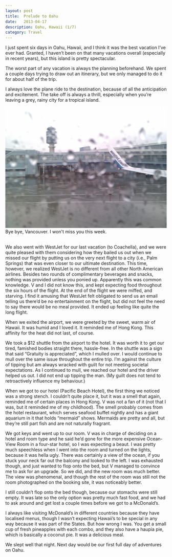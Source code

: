 ```yaml
---
layout: post
title:  Prelude to Oahu
date:   2013-04-17
description: Oahu, Hawaii (1/7)
category: Travel
---
```

I just spent six days in Oahu, Hawaii, and I think it was the best vacation I’ve ever had. Granted, I haven’t been on that many vacations overall (especially in recent years), but this island is pretty spectacular.

The worst part of any vacation is always the planning beforehand. We spent a couple days trying to draw out an itinerary, but we only managed to do it for about half of the trip.

I always love the plane ride to the destination, because of all the anticipation and excitement. The take off is always a thrill, especially when you’re leaving a grey, rainy city for a tropical island.

<div class="img_row">
	<img class="col three" src="/img/2013-04-17-a.jpg">
</div>
<div class="col three caption">
	Bye bye, Vancouver. I won't miss you this week. 
</div>
<br/>

We also went with WestJet for our last vacation (to Coachella), and we were quite pleased with them considering how they bailed us out when we missed our flight by putting us on the very next flight to a city (i.e., Palm Springs) that was even closer to our ultimate destination. This time, however, we realized WestJet is no different from all other North American airlines. Besides two rounds of complimentary beverages and snacks, nothing was provided unless you ponied up. Apparently this was common knowledge. V and I did not know this, and kept expecting food throughout the six hours of the flight. At the end of the flight we were miffed, and starving. I find it amusing that WestJet felt obligated to send us an email telling us there’d be no entertainment on the flight, but did not feel the need to say there would be no meal provided. It ended up feeling like quite the long flight.

When we exited the airport, we were greeted by the sweet, warm air of Hawaii. It was humid and I loved it. It reminded me of Hong Kong. This affinity for the heat did not last, of course.

We took a $12 shuttle from the airport to the hotel. It was worth it to get our tired, famished bodies straight there, hassle-free. In the shuttle was a sign that said “Gratuity is appreciated”, which I mulled over. I would continue to mull over the same issue throughout the entire trip. I’m against the culture of tipping but am always wracked with guilt for not meeting societal expectations. As I continued to mull, we reached our hotel and the driver helped us out. I did not end up tipping the man. (My guilt does not tend to retroactively influence my behaviour.)

When we got to our hotel (Pacific Beach Hotel), the first thing we noticed was a strong stench. I couldn’t quite place it, but it was a smell that again, reminded me of certain places in Hong Kong. V was not a fan of it (not that I was, but it reminded me of my childhood). The smell probably comes from the hotel restaurant, which serves seafood buffet nightly and has a giant aquarium in it that holds “mermaid” shows. Mermaids are pretty and all, but they’re still part fish and are not naturally fragrant.

We got keys and went up to our room. V was in charge of deciding on a hotel and room type and he said he’d gone for the more expensive Ocean-View Room in a four-star hotel, so I was expecting a beaut. I was pretty much speechless when I went into the room and turned on the lights, because it was hella ugly. There was certainly a view of the ocean, if you stuck your neck far out the balcony and looked to the left. I was exhausted though, and just wanted to flop onto the bed, but V managed to convince me to ask for an upgrade. So we did, and the new room was much better. The view was phenomenal, and though the rest of the room was still not the room photographed on the booking site, it was noticeably better.

I still couldn’t flop onto the bed though, because our stomachs were still empty. It was late so the only option was pretty much fast food, and we had to ask around and get lost a couple times before we got to a McDonald’s.

I always like visiting McDonald’s in different countries because they have localised menus, though I wasn’t expecting Hawaii’s to be special in any way because it was part of the States. But how wrong I was. You get a small cup of fresh pineapples with each combo, and they also have a haupia pie, which is basically a coconut pie. It was a delicious meal.

We slept well that night. Next day would be our first full day of adventures on Oahu.

